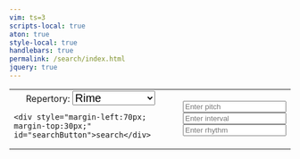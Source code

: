```yaml
---
vim: ts=3
scripts-local: true
aton: true
style-local: true
handlebars: true
permalink: /search/index.html
jquery: true
---
```



<style>

select {
	font-size: 1.25rem;
}

div#searchButton {
	background-color: #B19C5F;
	cursor: pointer;
	width:66px;
	border-radius: 1rem;
	font-family: Arial;
	color: #fafafa;
	padding: 0px 5px 0px 5px;
	text-decoration: none;
	margin-left: 1px;
	margin-right: 1px;
}


</style>

<form action="#">
<table>
<tr>

<td>
	<span class="form-group">
		&nbsp;&nbsp;&nbsp;&nbsp;&nbsp;Repertory:
		<select onchange="doSearch()" id="repertory">
			<option value="Trm">Rime</option>
			<option value="Tsg">Gerusalemme</option>
			<option value="Tam">Aminta</option>
			<option disabled value="Trm,Tsg,Tam">All</option>
		</select>
	</span>

	<div style="margin-left:70px; margin-top:30px;" id="searchButton">search</div>
</td>

<td style="padding-left: 20px;">

<div class="form-group">
	<input autocomplete="off" id="pitch" type="text" class="form-control" placeholder="Enter pitch">
</div>

<div class="form-group">
	<input autocomplete="off" id="interval" type="text" class="form-control" placeholder="Enter interval">
</div>

<div class="form-group">
	<input autocomplete="off" id="rhythm" type="text" class="form-control" placeholder="Enter rhythm">
</div>

</td>

</tr>
</table>
</form>

<div style="margin-top:50px"></div>

<div id="summary"></div>

<div style="margin-top:20px"></div>
<div id="results"></div>




